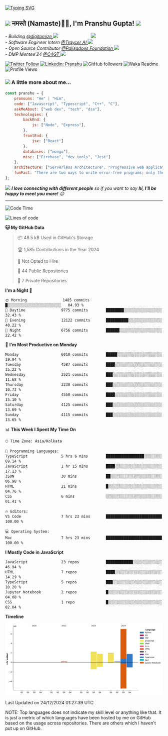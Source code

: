   [![Typing SVG](https://readme-typing-svg.herokuapp.com?font=Fira+Code&pause=1000&color=F7E800FD&center=true&width=435&lines=%3C%F0%9F%91%8B+Hello%2C+World!+%2F+%3E;%3C%F0%9F%91%8B+Ciao%2C+World!+%2F+%3E;%3C%F0%9F%91%8B+Hola%2C+World!+%2F+%3E;%3C%F0%9F%91%8B+Bonjour%2C+World!+%2F+%3E)](https://github.com/pranshugupta54)
  
  <h2><img src="https://emojis.slackmojis.com/emojis/images/1531849430/4246/blob-sunglasses.gif?1531849430" width="30"/> नमस्ते (Namaste)🙏🏻, I'm Pranshu Gupta! <img src="https://media.giphy.com/media/12oufCB0MyZ1Go/giphy.gif" width="50"></h2>
<img align='right' src="https://media.giphy.com/media/M9gbBd9nbDrOTu1Mqx/giphy.gif" width="230">
<p><em>- Building <a href="https://www.digitomize.com/">@digitomize
</a><img src="https://media.giphy.com/media/WUlplcMpOCEmTGBtBW/giphy.gif" width="30"> 
</em> <br />
<em>- Software Engineer Intern <a href="https://traycer.ai/">@Traycer AI
</a><img src="https://media.giphy.com/media/WUlplcMpOCEmTGBtBW/giphy.gif" width="30"> 
</em> <br />
<em>- Open Source Contributor <a href="http://palisadoes.org">@Palisadoes Foundation
</a><img src="https://media.giphy.com/media/WUlplcMpOCEmTGBtBW/giphy.gif" width="30"> 
</em> <br />
<em>- DMP Mentee'24 <a href="https://www.codeforgovtech.in">@C4GT
</a><img src="https://media.giphy.com/media/WUlplcMpOCEmTGBtBW/giphy.gif" width="30"> 
</em> <br />
</p>



[![Twitter Follow](https://img.shields.io/twitter/follow/pranshgupta54?label=Follow)](https://twitter.com/intent/follow?screen_name=pranshgupta54)
[![Linkedin: Pranshu](https://img.shields.io/badge/-Pranshu-blue?style=flat-square&logo=Linkedin&logoColor=white&link=http://linkedin.com/in/pranshu54/)](http://linkedin.com/in/pranshu54/)
![GitHub followers](https://img.shields.io/github/followers/pranshugupta54?label=Follow&style=social)
![Waka Readme](https://github.com/pranshugupta54/pranshugupta54/workflows/Waka%20Readme/badge.svg)
![Profile Views](https://komarev.com/ghpvc/?username=pranshugupta54&style=flat-square)

### <img src="https://media.giphy.com/media/VgCDAzcKvsR6OM0uWg/giphy.gif" width="50"> A little more about me...  

```javascript
const pranshu = {
    pronouns: "He" | "Him",
    code: ["Javascript", "Typescript", "C++", "C"],
    askMeAbout: ["web dev", "tech", "dsa"],
    technologies: {
        backEnd: {
            js: ["Node", "Express"],
        },
        frontEnd: {
            jsx: ["React"]
        },
        databases: ["mongo"],
        misc: ["Firebase", "dev tools", "Jest"]
    },
    architecture: ["Serverless Architecture", "Progressive web applications", "Single page applications"],
    funFact: "There are two ways to write error-free programs; only the third one works"
};
```

<img src="https://media.giphy.com/media/LnQjpWaON8nhr21vNW/giphy.gif" width="60"> <em><b>I love connecting with different people</b> so if you want to say <b>hi, I'll be happy to meet you more!</b> 😊</em>

---
<!--START_SECTION:waka-->
![Code Time](http://img.shields.io/badge/Code%20Time-672%20hrs%2028%20mins-blue)

![Lines of code](https://img.shields.io/badge/From%20Hello%20World%20I%27ve%20Written-15.1%20million%20lines%20of%20code-blue)

**🐱 My GitHub Data** 

> 📦 48.5 kB Used in GitHub's Storage 
 > 
> 🏆 1,585 Contributions in the Year 2024
 > 
> 🚫 Not Opted to Hire
 > 
> 📜 44 Public Repositories 
 > 
> 🔑 7 Private Repositories 
 > 
**I'm a Night 🦉** 

```text
🌞 Morning                1485 commits        █░░░░░░░░░░░░░░░░░░░░░░░░   04.93 % 
🌆 Daytime                9775 commits        ████████░░░░░░░░░░░░░░░░░   32.43 % 
🌃 Evening                12122 commits       ██████████░░░░░░░░░░░░░░░   40.22 % 
🌙 Night                  6756 commits        ██████░░░░░░░░░░░░░░░░░░░   22.42 % 
```
📅 **I'm Most Productive on Monday** 

```text
Monday                   6010 commits        █████░░░░░░░░░░░░░░░░░░░░   19.94 % 
Tuesday                  4587 commits        ████░░░░░░░░░░░░░░░░░░░░░   15.22 % 
Wednesday                3521 commits        ███░░░░░░░░░░░░░░░░░░░░░░   11.68 % 
Thursday                 3230 commits        ███░░░░░░░░░░░░░░░░░░░░░░   10.72 % 
Friday                   4550 commits        ████░░░░░░░░░░░░░░░░░░░░░   15.10 % 
Saturday                 4125 commits        ███░░░░░░░░░░░░░░░░░░░░░░   13.69 % 
Sunday                   4115 commits        ███░░░░░░░░░░░░░░░░░░░░░░   13.65 % 
```


📊 **This Week I Spent My Time On** 

```text
🕑︎ Time Zone: Asia/Kolkata

💬 Programming Languages: 
TypeScript               5 hrs 6 mins        █████████████████░░░░░░░░   69.14 % 
JavaScript               1 hr 15 mins        ████░░░░░░░░░░░░░░░░░░░░░   17.13 % 
JSON                     30 mins             ██░░░░░░░░░░░░░░░░░░░░░░░   06.98 % 
HTML                     21 mins             █░░░░░░░░░░░░░░░░░░░░░░░░   04.76 % 
CSS                      6 mins              ░░░░░░░░░░░░░░░░░░░░░░░░░   01.41 % 

🔥 Editors: 
VS Code                  7 hrs 23 mins       █████████████████████████   100.00 % 

💻 Operating System: 
Mac                      7 hrs 23 mins       █████████████████████████   100.00 % 
```

**I Mostly Code in JavaScript** 

```text
JavaScript               23 repos            ████████████░░░░░░░░░░░░░   46.94 % 
HTML                     7 repos             ████░░░░░░░░░░░░░░░░░░░░░   14.29 % 
TypeScript               5 repos             ███░░░░░░░░░░░░░░░░░░░░░░   10.20 % 
Jupyter Notebook         2 repos             █░░░░░░░░░░░░░░░░░░░░░░░░   04.08 % 
CSS                      1 repo              █░░░░░░░░░░░░░░░░░░░░░░░░   02.04 % 
```



**Timeline**

![Lines of Code chart](https://raw.githubusercontent.com/pranshugupta54/pranshugupta54/main/assets/bar_graph.png)


 Last Updated on 24/12/2024 01:27:39 UTC
<!--END_SECTION:waka-->

NOTE: Top languages does not indicate my skill level or anything like that. It is just a metric of which languages have been hosted by me on GitHub based on the usage across repositories. There are others which I haven't put up on GitHub.
